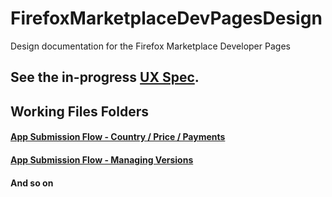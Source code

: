 FirefoxMarketplaceDevPagesDesign
================================

Design documentation for the Firefox Marketplace Developer Pages


## See the in-progress [UX Spec][1].


## Working Files Folders

#### [App Submission Flow - Country / Price / Payments][2]

#### [App Submission Flow - Managing Versions][3]

#### And so on






[1]: http://tsmuse.github.io/FirefoxMarketplaceDevPagesDesign

[2]: https://github.com/tsmuse/FirefoxMarketplaceDevPagesDesign/blob/master/AppSub_CountryPricePayment/index.md

[3]: https://github.com/tsmuse/FirefoxMarketplaceDevPagesDesign/blob/master/AppSubmissionEditFlow/index.md


